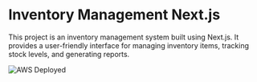 # Inventory Management Next.js

This project is an inventory management system built using Next.js. It provides a user-friendly interface for managing inventory items, tracking stock levels, and generating reports.

![AWS Deployed](https://github.com/user-attachments/assets/1dd738a7-1f3c-415f-a533-01fd66800c85)
